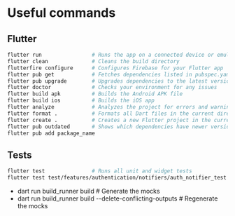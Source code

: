 # Useful commands

## Flutter

```sh
flutter run                # Runs the app on a connected device or emulator
flutter clean              # Cleans the build directory
flutterfire configure      # Configures Firebase for your Flutter app
flutter pub get            # Fetches dependencies listed in pubspec.yaml
flutter pub upgrade        # Upgrades dependencies to the latest versions
flutter doctor             # Checks your environment for any issues
flutter build apk          # Builds the Android APK file
flutter build ios          # Builds the iOS app
flutter analyze            # Analyzes the project for errors and warnings
flutter format .           # Formats all Dart files in the current directory
flutter create .           # Creates a new Flutter project in the current directory
flutter pub outdated       # Shows which dependencies have newer versions available
flutter pub add package_name
```

## Tests

```sh
flutter test               # Runs all unit and widget tests
flutter test test/features/authentication/notifiers/auth_notifier_test.dart
```

- dart run build_runner build # Generate the mocks
- dart run build_runner build --delete-conflicting-outputs # Regenerate the mocks